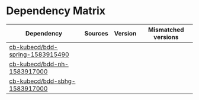 # Dependency Matrix

Dependency | Sources | Version | Mismatched versions
---------- | ------- | ------- | -------------------
[cb-kubecd/bdd-spring-1583915490](https://github.com/cb-kubecd/bdd-spring-1583915490.git) |  | []() | 
[cb-kubecd/bdd-nh-1583917000](https://github.com/cb-kubecd/bdd-nh-1583917000.git) |  | []() | 
[cb-kubecd/bdd-sbhg-1583917000](https://github.com/cb-kubecd/bdd-sbhg-1583917000.git) |  | []() | 
